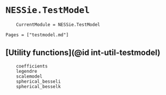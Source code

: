 # `NESSie.TestModel`
```@meta
    CurrentModule = NESSie.TestModel
```

```@index
Pages = ["testmodel.md"]
```

## [Utility functions](@id int-util-testmodel)
```@docs
    coefficients
    legendre
    scalemodel
    spherical_besseli
    spherical_besselk
```
